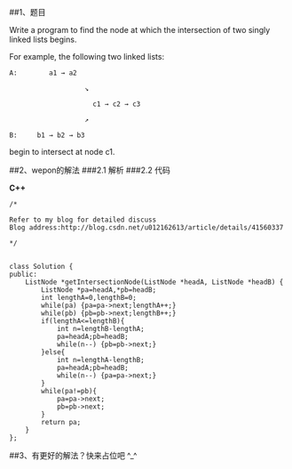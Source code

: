 ##1、题目

Write a program to find the node at which the intersection of two singly linked lists begins.

For example, the following two linked lists:

    A:        a1 → a2
    
                       ↘
                       
                         c1 → c2 → c3
                         
                       ↗            
                                          
    B:     b1 → b2 → b3

begin to intersect at node c1.


##2、wepon的解法
###2.1 解析
###2.2 代码

**C++**

    /*
    
    Refer to my blog for detailed discuss
    Blog address:http://blog.csdn.net/u012162613/article/details/41560337
    
    */
    
    
    class Solution {
    public:
        ListNode *getIntersectionNode(ListNode *headA, ListNode *headB) {
            ListNode *pa=headA,*pb=headB;
            int lengthA=0,lengthB=0;
            while(pa) {pa=pa->next;lengthA++;}
            while(pb) {pb=pb->next;lengthB++;}
            if(lengthA<=lengthB){
                int n=lengthB-lengthA;
                pa=headA;pb=headB;
                while(n--) {pb=pb->next;}
            }else{
                int n=lengthA-lengthB;
                pa=headA;pb=headB;
                while(n--) {pa=pa->next;}
            }
            while(pa!=pb){
                pa=pa->next;
                pb=pb->next;
            }
            return pa;
        }
    };
    
##3、有更好的解法？快来占位吧 ^_^